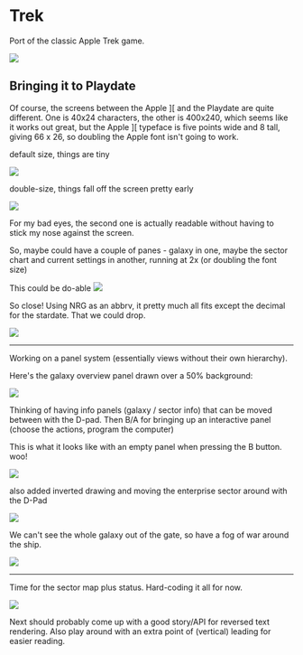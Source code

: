 # Trek

Port of the classic Apple Trek game.

![](assets/trek.gif)

## Bringing it to Playdate

Of course, the screens between the Apple ][ and the Playdate are
quite different.  One is 40x24 characters, the other is 400x240,
which seems like it works out great, but the Apple ][ typeface 
is five points wide and 8 tall, giving 66 x 26, so doubling the
Apple font isn't going to work.

default size, things are tiny

![](assets/apple-1x.png)

double-size, things fall off the screen pretty early

![](assets/apple-2x.png)

For my bad eyes, the second one is actually readable without having to stick
my nose against the screen.

So, maybe could have a couple of panes - galaxy in one, maybe the sector
chart and current settings in another, running at 2x (or doubling the font
size)

This could be do-able
![](assets/info-panel-2x.png)

So close! Using NRG as an abbrv, it pretty much all fits except the decimal
for the stardate.  That we could drop.

![](assets/panel-nrg-2x.png)

----------

Working on a panel system (essentially views without their own hierarchy).

Here's the galaxy overview panel drawn over a 50% background:

![](assets/galaxy-panel.png)

Thinking of having info panels (galaxy / sector info) that can be moved
between with the D-pad.  Then B/A for bringing up an interactive panel (choose
the actions, program the computer)

This is what it looks like with an empty panel when pressing the B button. woo!

![](assets/overlay-panel.gif)

also added inverted drawing and moving the enterprise sector around with the
D-Pad

![](assets/moving-sector.gif)

We can't see the whole galaxy out of the gate, so have a fog of war around the ship.

![](assets/frog-of-war.gif)

----------

Time for the sector map plus status.  Hard-coding it all for now.

![](assets/sector.png)

Next should probably come up with a good story/API for reversed
text rendering. Also play around with an extra point of (vertical) leading
for easier reading.


